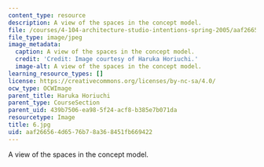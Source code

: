 ```yaml
---
content_type: resource
description: A view of the spaces in the concept model.
file: /courses/4-104-architecture-studio-intentions-spring-2005/aaf266564d6576b78a368451fb669422_6.jpg
file_type: image/jpeg
image_metadata:
  caption: A view of the spaces in the concept model.
  credit: 'Credit: Image courtesy of Haruka Horiuchi.'
  image-alt: A view of the spaces in the concept model.
learning_resource_types: []
license: https://creativecommons.org/licenses/by-nc-sa/4.0/
ocw_type: OCWImage
parent_title: Haruka Horiuchi
parent_type: CourseSection
parent_uid: 439b7506-ea98-5f24-acf8-b385e7b071da
resourcetype: Image
title: 6.jpg
uid: aaf26656-4d65-76b7-8a36-8451fb669422
---
```

A view of the spaces in the concept model.